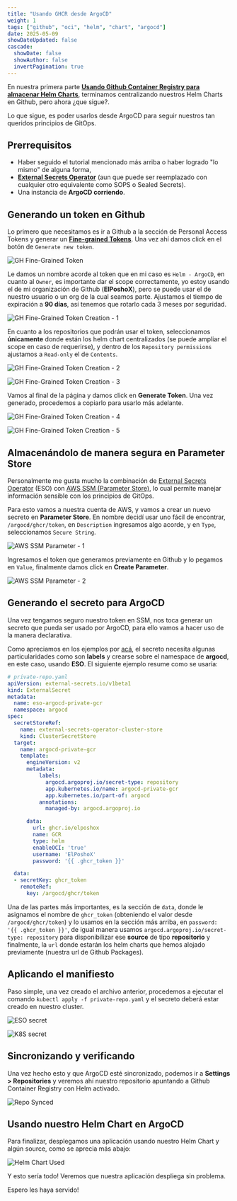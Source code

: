 ```yaml
---
title: "Usando GHCR desde ArgoCD"
weight: 1
tags: ["github", "oci", "helm", "chart", "argocd"]
date: 2025-05-09
showDateUpdated: false
cascade:
  showDate: false
  showAuthor: false
  invertPagination: true
---
```


En nuestra primera parte [**Usando Github Container Registry para almacenar Helm Charts**](https://elposhox.dev/posts/ghcr-helm-charts/), terminamos centralizando nuestros Helm Charts en Github, pero ahora ¿que sigue?.

Lo que sigue, es poder usarlos desde ArgoCD para seguir nuestros tan queridos principios de GitOps.

## Prerrequisitos
- Haber seguido el tutorial mencionado más arriba o haber logrado "lo mismo" de alguna forma,
- **[External Secrets Operator](https://external-secrets.io/latest/)** (aun que puede ser reemplazado con cualquier otro equivalente como SOPS o Sealed Secrets).
- Una instancia de **ArgoCD corriendo**.

## Generando un token en Github
Lo primero que necesitamos es ir a Github a la sección de Personal Access Tokens y generar un [**Fine-grained Tokens**](https://github.com/settings/personal-access-tokens). Una vez ahí damos click en el botón de `Generate new token`.

![GH Fine-Grained Token](fine-grained-token.png "Sección de Fine-grained Tokens")


Le damos un nombre acorde al token que en mi caso es `Helm - ArgoCD`, en cuanto al `Owner`, es importante dar el scope correctamente, yo estoy usando el de mi organización de Github (**ElPoshoX**), pero se puede usar el de nuestro usuario o un org de la cual seamos parte. Ajustamos el tiempo de expiración a **90 días**, así tenemos que rotarlo cada 3 meses por seguridad.

![GH Fine-Grained Token Creation - 1](new-token-one.png "Nuevo Fine-grained Token - Parte 1")

En cuanto a los repositorios que podrán usar el token, seleccionamos **únicamente** donde están los helm chart centralizados (se puede ampliar el scope en caso de requerirse), y dentro de los `Repository permissions` ajustamos a `Read-only` el de `Contents`.

![GH Fine-Grained Token Creation - 2](new-token-two.png "Nuevo Fine-grained Token - Parte 2")

![GH Fine-Grained Token Creation - 3](new-token-three.png "Nuevo Fine-grained Token - Parte 3")

Vamos al final de la página y damos click en **Generate Token**. Una vez generado, procedemos a copiarlo para usarlo más adelante.

![GH Fine-Grained Token Creation - 4](new-token-four.png "Nuevo Fine-grained Token - Parte 4")

![GH Fine-Grained Token Creation - 5](new-token-five.png "Nuevo Fine-grained Token - Parte 5")


## Almacenándolo de manera segura en Parameter Store
Personalmente me gusta mucho la combinación de [External Secrets Operator](https://external-secrets.io/latest/) (ESO) con [AWS SSM (Parameter Store)](https://docs.aws.amazon.com/systems-manager/latest/userguide/systems-manager-parameter-store.html), lo cual permite manejar información sensible con los principios de GitOps.

Para esto vamos a nuestra cuenta de AWS, y vamos a crear un nuevo secreto en **Parameter Store**. En nombre decidí usar uno fácil de encontrar, `/argocd/ghcr/token`, en `Description` ingresamos algo acorde, y en `Type`, seleccionamos `Secure String`.

![AWS SSM Parameter - 1](ssm-one.png "Agregando parametro a SSM - Parte 1")

Ingresamos el token que generamos previamente en Github y lo pegamos en `Value`, finalmente damos click en **Create Parameter**.

![AWS SSM Parameter - 2](ssm-two.png "Agregando parametro a SSM - Parte 2")

## Generando el secreto para ArgoCD
Una vez tengamos seguro nuestro token en SSM, nos toca generar un secreto que pueda ser usado por ArgoCD, para ello vamos a hacer uso de la manera declarativa.

Como apreciamos en los ejemplos por [acá](https://argo-cd.readthedocs.io/en/stable/operator-manual/argocd-repo-creds-yaml/), el secreto necesita algunas particularidades como son **labels** y crearse sobre el namespace de **argocd**, en este caso, usando **ESO**. El siguiente ejemplo resume como se usaría:

````yaml
# private-repo.yaml
apiVersion: external-secrets.io/v1beta1
kind: ExternalSecret
metadata:
  name: eso-argocd-private-gcr
  namespace: argocd
spec:
  secretStoreRef:
    name: external-secrets-operator-cluster-store
    kind: ClusterSecretStore
  target:
    name: argocd-private-gcr
    template:
      engineVersion: v2
      metadata:
          labels:
            argocd.argoproj.io/secret-type: repository
            app.kubernetes.io/name: argocd-private-gcr
            app.kubernetes.io/part-of: argocd
          annotations:
            managed-by: argocd.argoproj.io

      data:
        url: ghcr.io/elposhox
        name: GCR
        type: helm
        enableOCI: 'true'
        username: 'ElPoshoX'
        password: '{{ .ghcr_token }}'

  data:
  - secretKey: ghcr_token
    remoteRef:
      key: /argocd/ghcr/token
````

Una de las partes más importantes, es la sección de `data`, donde le asignamos el nombre de `ghcr_token` (obteniendo el valor desde `/argocd/ghcr/token`) y lo usamos en la sección más arriba, en `password: '{{ .ghcr_token }}'`,  de igual manera usamos `argocd.argoproj.io/secret-type: repository` para disponibilizar ese **source** de tipo **repositorio** y finalmente, la `url` donde estarán los helm charts que hemos alojado previamente (nuestra url de Github Packages).

## Aplicando el manifiesto
Paso simple, una vez creado el archivo anterior, procedemos a ejecutar el comando `kubectl apply -f private-repo.yaml` y el secreto deberá estar creado en nuestro cluster.

![ESO secret](eso-secret.png "Secreto ESO sincronizado")

![K8S secret](k8s-secret.png "Secreto K8S creado")

## Sincronizando y verificando
Una vez hecho esto y que ArgoCD esté sincronizado, podemos ir a **Settings > Repositories** y veremos ahí nuestro repositorio apuntando a Github Container Registry con Helm activado.

![Repo Synced](repo-synced.png "Repositorio Helm Chart enlazado")

## Usando nuestro Helm Chart en ArgoCD
Para finalizar, desplegamos una aplicación usando nuestro Helm Chart y algún source, como se aprecia más abajo:

![Helm Chart Used](helm-chart-used.png "Despliegue de aplicación usando el Helm Chart")

Y esto sería todo! Veremos que nuestra aplicación despliega sin problema.

Espero les haya servido!